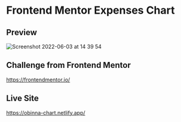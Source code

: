 # Frontend Mentor Expenses Chart

## Preview
![Screenshot 2022-06-03 at 14 39 54](https://user-images.githubusercontent.com/105124616/171865703-2c223403-99f8-49f7-b6f9-0edd04e2e21b.png)

## Challenge from Frontend Mentor
https://frontendmentor.io/

## Live Site
https://obinna-chart.netlify.app/
